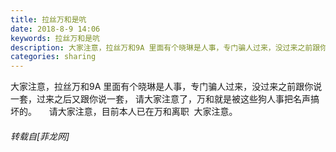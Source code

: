 ```yaml
---
title: 拉丝万和是吭
date: 2018-8-9 14:06
keywords: 拉丝万和是吭
description: 大家注意，拉丝万和9A 里面有个晓琳是人事，专门骗人过来，没过来之前跟你说一套，过来之后又跟你说一套， 请大家注意了，万和就是被这些狗人事把名声搞坏的。     请大家注意，目前本人已在万和离职  大家注意。
categories: sharing
---
```

<td class="t_f" id="postmessage_1615964">

大家注意，拉丝万和9A 里面有个晓琳是人事，专门骗人过来，没过来之前跟你说一套，过来之后又跟你说一套， 请大家注意了，万和就是被这些狗人事把名声搞坏的。     请大家注意，目前本人已在万和离职  大家注意。</td>
###### 转载自[菲龙网]